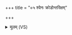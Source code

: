 +++
title = "०५ श्येनः क्रोडोन्तरिक्षम्"

+++
<details><summary>मूलम् (VS)</summary>

श्ये॒नः क्रो॒डो॒३॒॑न्तरि॑क्षं पाज॒स्यं१॒॑ बृह॒स्पतिः॑ क॒कुद्बृ॑ह॒तीः कीक॑साः ॥
</details>